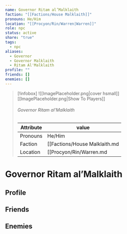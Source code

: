 ```yaml
---
name: Governor Ritam al’Malklaith
faction: "[[Factions/House Malklaith]]"
pronouns: He/Him
location: "[[Procyon/Rin/Warren|Warren]]"
role: npc
status: active
share: "true"
tags:
  - npc
aliases:
  - Governor
  - Governor Malklaith
  - Ritam Al'Malklaith
profile: ""
friends: []
enemies: []
---
```



> [!infobox]
> ![[ImagePlaceholder.png|cover hsmall]]
> [[ImagePlaceholder.png|Show To Players]]
> ###### Governor Ritam al’Malklaith
> Attribute |  value |
> ---|---|
> Pronouns | He/Him
> Faction | [[Factions/House Malklaith.md|House Malklaith]]
> Location | [[Procyon/Rin/Warren.md|Warren]] |


# Governor Ritam al’Malklaith
## Profile

## Friends

## Enemies


